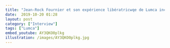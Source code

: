 ```yaml
---
title: "Jean-Rock Fournier et son expérience libératricwqe de Lumca inc"
date:  2019-10-20 01:28
layout: post
category: ["Interview"]
tags: ["Lumca"]
embed_youtube: AY3QKO0plkg
illustration: /images/AY3QKO0plkg.jpg
---
```

